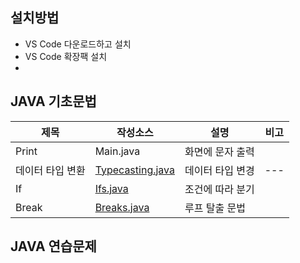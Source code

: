 ## 설치방법
- VS Code 다운로드하고 설치
- VS Code 확장팩 설치
- []()
## JAVA 기초문법
| 제목 | 작성소스 | 설명 | 비고 |
| --- | --- | --- | --- |
| Print | Main.java | 화면에 문자 출력 |  |
|데이터 타입 변환 | [Typecasting.java](https://yebinkim98.github.io/study_javas/src/TypeCating.java) | 데이터 타입 변경 | --- |
| If | [Ifs.java](./src/Ifs.java) | 조건에 따라 분기 |  |
| Break | [Breaks.java](./src/breaks.java) | 루프 탈출 문법 |  |

## JAVA 연습문제
